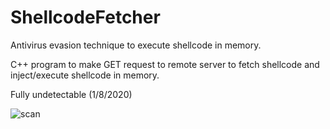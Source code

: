 # ShellcodeFetcher
Antivirus evasion technique to execute shellcode in memory.

C++ program to make GET request to remote server to fetch shellcode and inject/execute shellcode in memory.

Fully undetectable (1/8/2020)


![scan](https://user-images.githubusercontent.com/51238001/71965247-3be88a00-31f7-11ea-9811-611a4975539e.png)

